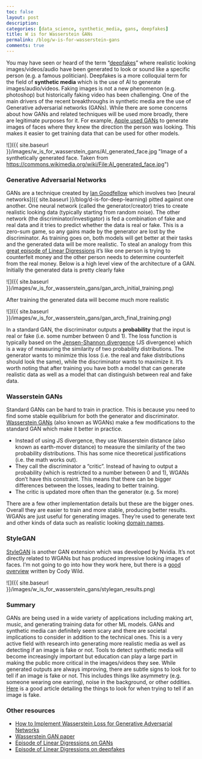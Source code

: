 ```yaml
---
toc: false
layout: post
description: 
categories: [data_science, synthetic_media, gans, deepfakes]
title: W is for Wasserstein GANs
permalink: /blog/w-is-for-wasserstein-gans
comments: true
---
```


You may have seen or heard of the term “[deepfakes](https://en.wikipedia.org/wiki/Deepfake)” where realistic looking images/videos/audio have been generated to look or sound like a specific person (e.g. a famous politician). Deepfakes is a more colloquial term for the field of **synthetic media** which is the use of AI to generate images/audio/videos. Faking images is not a new phenomenon (e.g. photoshop) but historically faking video has been challenging. 
One of the main drivers of the recent breakthroughs in synthetic media are the use of Generative adversarial networks (GANs). While there are some concerns about how GANs and related techniques will be used more broadly, there are legitimate purposes for it. For example, [Apple used GANs](https://arxiv.org/abs/1612.07828) to generate images of faces where they knew the direction the person was looking. This makes it easier to get training data that can be used for other models.

![]({{ site.baseurl }}/images/w_is_for_wasserstein_gans/AI_generated_face.jpg "Image of a synthetically generated face. Taken from https://commons.wikimedia.org/wiki/File:AI_generated_face.jpg")

### Generative Adversarial Networks

GANs are a technique created by [Ian Goodfellow](https://twitter.com/goodfellow_ian?lang=en) which involves two [neural networks]({{ site.baseurl }}/blog/d-is-for-deep-learning) pitted against one another. One neural network (called the generator/creator) tries to create realistic looking data (typically starting from random noise). The other network (the discriminator/investigator) is fed a combination of fake and real data and it tries to predict whether the data is real or fake. This is a zero-sum game, so any gains made by the generator are lost by the discriminator. As training goes on, both models will get better at their tasks and the generated data will be more realistic. To steal an analogy from this [great episode of Linear Digressions](http://lineardigressions.com/episodes/2019/6/30/deepfakes) it’s like one person is trying to counterfeit money and the other person needs to determine counterfeit from the real money. Below is a high level view of the architecture of a GAN. Initially the generated data is pretty clearly fake

![]({{ site.baseurl }}/images/w_is_for_wasserstein_gans/gan_arch_initial_training.png)

After training the generated data will become much more realistic

![]({{ site.baseurl }}/images/w_is_for_wasserstein_gans/gan_arch_final_training.png)

In a standard GAN, the discriminator outputs a **probability** that the input is real or fake (i.e. some number between 0 and 1). The loss function is typically based on the [Jensen-Shannon divergence](https://en.wikipedia.org/wiki/Jensen%E2%80%93Shannon_divergence) (JS divergence) which is a way of measuring the similarity of two probability distributions. The generator wants to minimize this loss (i.e. the real and fake distributions should look the same), while the discriminator wants to maximize it. It’s worth noting that after training you have both a model that can generate realistic data as well as a model that can distinguish between real and fake data.

### Wasserstein GANs

Standard GANs can be hard to train in practice. This is because you need to find some stable equilibrium for both the generator and discriminator. [Wasserstein GANs](https://arxiv.org/abs/1701.07875) (also known as WGANs) make a few modifications to the standard GAN which make it better in practice. 

* Instead of using JS divergence, they use Wasserstein distance (also known as earth-mover distance) to measure the similarity of the two probability distributions. This has some nice theoretical justifications (i.e. the math works out).
* They call the discriminator a “critic”. Instead of having to output a probability (which is restricted to a number between 0 and 1), WGANs don’t have this constraint. This means that there can be bigger differences between the losses, leading to better training.
* The critic is updated more often than the generator (e.g. 5x more)

There are a few other implementation details but these are the bigger ones. Overall they are easier to train and more stable, producing better results. WGANs are just useful for generating images. They’re used to generate text and other kinds of data such as realistic looking [domain names](https://arxiv.org/abs/1911.06285).

### StyleGAN

[StyleGAN](https://arxiv.org/abs/1812.04948) is another GAN extension which was developed by Nvidia. It’s not directly related to WGANs but has produced impressive looking images of faces. I’m not going to go into how they work here, but there is a [good overview](https://towardsdatascience.com/generating-with-style-the-mechanics-behind-nvidias-highly-realistic-gan-images-b6937237e3c6) written by Cody Wild.

![]({{ site.baseurl }}/images/w_is_for_wasserstein_gans/stylegan_results.png)

### Summary

GANs are being used in a wide variety of applications including making art, music, and generating training data for other ML models. GANs and synthetic media can definitely seem scary and there are societal implications to consider in addition to the technical ones. This is a very active field with research into generating more realistic media as well as detecting if an image is fake or not. Tools to detect synthetic media will become increasingly important but education can play a large part in making the public more critical in the images/videos they see. While generated outputs are always improving, there are subtle signs to look for to tell if an image is fake or not. This includes things like asymmetry (e.g. someone wearing one earring), noise in the background, or other oddities. [Here](https://kcimc.medium.com/how-to-recognize-fake-ai-generated-images-4d1f6f9a2842) is a good article detailing the things to look for when trying to tell if an image is fake.

### Other resources

* [How to Implement Wasserstein Loss for Generative Adversarial Networks](https://machinelearningmastery.com/how-to-implement-wasserstein-loss-for-generative-adversarial-networks/)
* [Wasserstein GAN paper](https://arxiv.org/abs/1701.07875)
* [Episode of Linear Digressions on GANs](http://lineardigressions.com/episodes/2016/5/28/neural-nets-play-cops-and-robbers-aka-generative-adversarial-networks)
* [Episode of Linear Digressions on deepfakes](http://lineardigressions.com/episodes/2019/6/30/deepfakes)







